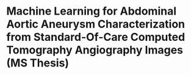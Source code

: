 # Machine Learning for Abdominal Aortic Aneurysm Characterization from Standard-Of-Care Computed Tomography Angiography Images (MS Thesis)
